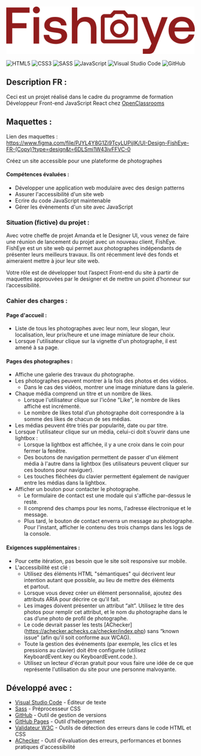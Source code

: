 ![FishEye ](ressources/assets/images/logo.png)

![HTML5](https://img.shields.io/badge/html5-%23E34F26.svg?style=for-the-badge&logo=html5&logoColor=white)
![CSS3](https://img.shields.io/badge/css3-%231572B6.svg?style=for-the-badge&logo=css3&logoColor=white)
![SASS](https://img.shields.io/badge/SASS-hotpink.svg?style=for-the-badge&logo=SASS&logoColor=white)
![JavaScript](https://img.shields.io/badge/javascript-%23323330.svg?style=for-the-badge&logo=javascript&logoColor=%23F7DF1E)
![Visual Studio Code](https://img.shields.io/badge/Visual%20Studio%20Code-0078d7.svg?style=for-the-badge&logo=visual-studio-code&logoColor=white)
![GitHub](https://img.shields.io/badge/github-%23121011.svg?style=for-the-badge&logo=github&logoColor=white)


## Description FR :

Ceci est un projet réalisé dans le cadre du programme de formation Développeur Front-end JavaScript React chez [OpenClassrooms](https://openclassrooms.com/fr/paths/516-developpeur-dapplication-javascript-react)

## Maquettes :

Lien des maquettes : https://www.figma.com/file/PJYL4Y8G1Zi9TcyLUPijlK/UI-Design-FishEye-FR-(Copy)?type=design&t=6DLSmi1W43ivFFVC-0

Créez un site accessible pour une plateforme de photographes

#### Compétences évaluées :

-   Développer une application web modulaire avec des design patterns
-   Assurer l'accessibilité d'un site web
-   Ecrire du code JavaScript maintenable
-   Gérer les évènements d'un site avec JavaScript

### Situation (fictive) du projet :

Avec votre cheffe de projet Amanda et le Designer UI, vous venez de faire une réunion de lancement du projet avec un nouveau client, FishEye. FishEye est un site web qui permet aux photographes indépendants de présenter leurs meilleurs travaux. Ils ont récemment levé des fonds et aimeraient mettre à jour leur site web.

Votre rôle est de développer tout l’aspect Front-end du site à partir de maquettes approuvées par le designer et de mettre un point d’honneur sur l’accessibilité.

### Cahier des charges :

#### Page d'accueil :

-   Liste de tous les photographes avec leur nom, leur slogan, leur
localisation, leur prix/heure et une image miniature de leur choix.
-   Lorsque l'utilisateur clique sur la vignette d'un photographe, il est
amené à sa page.

#### Pages des photographes :

-   Affiche une galerie des travaux du photographe.
-   Les photographes peuvent montrer à la fois des photos et des vidéos.
    -   Dans le cas des vidéos, montrer une image miniature dans la galerie.
-   Chaque média comprend un titre et un nombre de likes.
    -   Lorsque l'utilisateur clique sur l'icône "Like", le nombre de likes affiché est incrémenté.
    -   Le nombre de likes total d’un photographe doit correspondre à la somme des likes de chacun de ses médias.
-   Les médias peuvent être triés par popularité, date ou par titre.
-   Lorsque l'utilisateur clique sur un média, celui-ci doit s’ouvrir dans une lightbox :
    -    Lorsque la lightbox est affichée, il y a une croix dans le coin pour fermer la fenêtre.
    -   Des boutons de navigation permettent de passer d'un élément média à l'autre dans la lightbox (les utilisateurs peuvent cliquer sur ces boutons pour naviguer).
    - Les touches fléchées du clavier permettent également de naviguer entre les médias dans la lightbox.
-   Afficher un bouton pour contacter le photographe.
    -   Le formulaire de contact est une modale qui s'affiche par-dessus le reste.
    -   Il comprend des champs pour les noms, l'adresse électronique et le message.
    -   Plus tard, le bouton de contact enverra un message au photographe.
        Pour l'instant, afficher le contenu des trois champs dans les logs de la console.

#### Exigences supplémentaires :

-   Pour cette itération, pas besoin que le site soit responsive sur mobile.
-   L'accessibilité est clé :
    -   Utilisez des éléments HTML "sémantiques" qui décrivent leur intention autant que possible, au lieu de mettre des éléments <div> et <span> partout.
    -   Lorsque vous devez créer un élément personnalisé, ajoutez des attributs ARIA pour décrire ce qu'il fait.
    -   Les images doivent présenter un attribut “alt”. Utilisez le titre des photos pour remplir cet attribut, et le nom du photographe dans le cas d’une photo de profil de photographe.
    -   Le code devrait passer les tests [AChecker] (https://achecker.achecks.ca/checker/index.php) sans “known issue” (afin qu'il soit conforme aux WCAG).
    - Toute la gestion des événements (par exemple, les clics et les pressions au clavier) doit être configurée (utilisez KeyboardEvent.key ou KeyboardEvent.code.).
    - Utilisez un lecteur d'écran gratuit pour vous faire une idée de ce que représente l'utilisation du site pour une personne malvoyante.


## Développé avec :

-   [Visual Studio Code](https://code.visualstudio.com/) - Éditeur de texte
-   [Sass](https://sass-lang.com/) - Préprocesseur CSS
-   [GitHub](https://github.com/) - Outil de gestion de versions
-   [GitHub Pages](https://pages.github.com/) - Outil d’hébergement
-   [Validateur W3C](https://validator.w3.org/) - Outils de détection des erreurs dans le code HTML et CSS
-   [AChecker](https://achecker.achecks.ca/checker/index.php) - Outil d'évaluation des erreurs, performances et bonnes pratiques d'accessibilité
